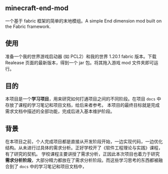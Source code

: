 ## minecraft-end-mod

一个基于 fabric 框架的简单的末地模组。A simple End dimension mod built on the Fabric framework.

## 使用

准备一个我的世界游戏启动器 (如 PCL2）和我的世界 1.20.1 fabric 版本。下载 Realease 页面的最新版本，得到一个 jar 包。将其拖入游戏 mod 文件夹即可运行。

## 目的

本项目是一个**学习项目**，用来研究如何打通项目之间的不同阶段。在项目 `docs` 中存放了课程的学习笔记和项目文档，给后来者参考。
本项目的最终目标就是完成需求文档中描述的全部功能，完成后进入基本维护阶段。

## 背景

在本项目之前，个人完成项目都是直接从开发阶段开始，一边实现代码，一边优化结构。从未进行过具体的需求分析。正好学校开了《软件工程理论与实践》课程，有了研究的契机。
学校课程主要讲授了需求分析，正因此本次项目也着力于研究**需求分析阶段**，大部分精力都放在了需求分析阶段。而这些学习思考的东西都被融合到了 `docs` 中的学习笔记和项目文档中，
